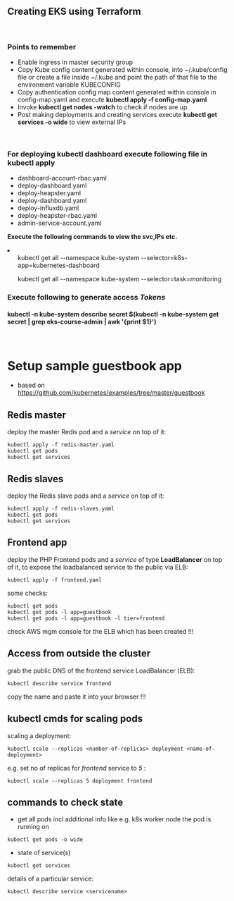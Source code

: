 <h2>Creating EKS using Terraform</h2>
<br>
<h3>Points to remember</h3>
<ul>
<li>Enable ingress in master security group</li>
<li>Copy Kube config content generated within console, into ~/.kube/config file or create a file inside ~/.kube and point the path of that file to the environment variable KUBECONFIG</li>
<li>Copy authentication config map content generated within console in config-map.yaml and execute <b>kubectl apply -f config-map.yaml</b></li>
<li>Invoke <b>kubectl get nodes -watch</b> to check if nodes are up</li>
<li>Post making deployments and creating services execute <b>kubectl get services -o wide</b> to view external IPs</li>
</ul>
<br>
<h3>For deploying kubectl dashboard execute following file in <b>kubectl apply</b></h3>
<ul>
<li>dashboard-account-rbac.yaml</li>
<li>deploy-dashboard.yaml</li>
<li>deploy-heapster.yaml</li>
<li>deploy-dashboard.yaml</li>
<li>deploy-influxdb.yaml</li>
<li>deploy-heapster-rbac.yaml</li>
<li>admin-service-account.yaml</li>
</ul>

<p>
<b>Execute the following commands to view the svc,IPs etc.</b>
<li>
<ul>kubectl get all --namespace kube-system --selector=k8s-app=kubernetes-dashboard</ul>
<ul>kubectl get all --namespace kube-system --selector=task=monitoring</ul>
</li>
</p

<p>
<h3>Execute following to generate access <i>Tokens</i></h3>
<h4>kubectl -n kube-system describe secret $(kubectl -n kube-system get secret | grep eks-course-admin | awk '{print $1}')</h4>
</p>
<br>

# Setup sample guestbook app
* based on https://github.com/kubernetes/examples/tree/master/guestbook

## Redis master
deploy the master Redis pod and a _service_ on top of it:
```
kubectl apply -f redis-master.yaml
kubectl get pods
kubectl get services
```

## Redis slaves
deploy the Redis slave pods and a _service_ on top of it:
```
kubectl apply -f redis-slaves.yaml
kubectl get pods
kubectl get services
```

## Frontend app
deploy the PHP Frontend pods and a _service_ of type **LoadBalancer** on top of it, to expose the loadbalanced service to the public via ELB:
```
kubectl apply -f frontend.yaml
```
some checks:
```
kubectl get pods
kubectl get pods -l app=guestbook
kubectl get pods -l app=guestbook -l tier=frontend
```
check AWS mgm console for the ELB which has been created !!!

## Access from outside the cluster
grab the public DNS of the frontend service LoadBalancer (ELB):
```
kubectl describe service frontend
```
copy the name and paste it into your browser !!!


## kubectl cmds for scaling pods
scaling a deployment:
```
kubectl scale --replicas <number-of-replicas> deployment <name-of-deployment>
```
e.g. set no of replicas for _frontend_ service to _5_ :
```
kubectl scale --replicas 5 deployment frontend
```

## commands to check state
* get all pods incl additional info like e.g. k8s worker node the pod is running on
```
kubectl get pods -o wide
```
* state of service(s)
```
kubectl get services
```
details of a particular service:
```
kubectl describe service <servicename>
```
